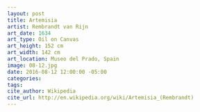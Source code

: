 ```yaml
---
layout: post
title: Artemisia
artist: Rembrandt van Rijn
art_date: 1634
art_type: Oil on Canvas
art_height: 152 cm
art_width: 142 cm
art_location: Museo del Prado, Spain
image: 08-12.jpg
date: 2016-08-12 12:00:00 -05:00
categories:
tags:
cite_author: Wikipedia
cite_url: http://en.wikipedia.org/wiki/Artemisia_(Rembrandt)
---
```

